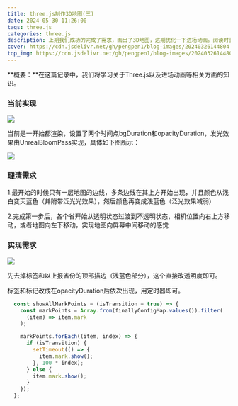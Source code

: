 ```yaml
---
title: three.js制作3D地图(三)
date: 2024-05-30 11:26:00
tags: three.js
categories: three.js
description: 上期我们成功的完成了需求，画出了3D地图，这期优化一下进场动画。阅读时长：18min。
cover: https://cdn.jsdelivr.net/gh/pengpen1/blog-images/20240326144804.gif
top_img: https://cdn.jsdelivr.net/gh/pengpen1/blog-images/20240326144804.gif
---
```

**概要：**在这篇记录中，我们将学习关于Three.js以及进场动画等相关方面的知识。

### 当前实现

![](https://cdn.jsdelivr.net/gh/pengpen1/blog-images/20240524160145.png)

当前是一开始都渲染，设置了两个时间点bgDuration和opacityDuration，发光效果由UnrealBloomPass实现，具体如下图所示：

![](https://cdn.jsdelivr.net/gh/pengpen1/blog-images/20240524165106.png)



### 理清需求

1.最开始的时候只有一层地图的边线，多条边线在其上方开始出现，并且颜色从浅白变天蓝色（并附带泛光光效果），然后颜色再变成浅蓝色（泛光效果减弱）

2.完成第一步后，各个省开始从透明状态过渡到不透明状态，相机位置向右上方移动，或者地图向左下移动，实现地图向屏幕中间移动的感觉



### 实现需求

![](https://cdn.jsdelivr.net/gh/pengpen1/blog-images/20240524160151.png)

先去掉标签和以上报省份的顶部描边（浅蓝色部分），这个直接改透明度即可。

标签和标记改成在opacityDuration后依次出现，用定时器即可。

```js
  const showAllMarkPoints = (isTransition = true) => {
    const markPoints = Array.from(finallyConfigMap.values()).filter(
      (item) => item.mark
    );

    markPoints.forEach((item, index) => {
      if (isTransition) {
        setTimeout(() => {
          item.mark.show();
        }, 100 * index);
      } else {
        item.mark.show();
      }
    });
  };
```




